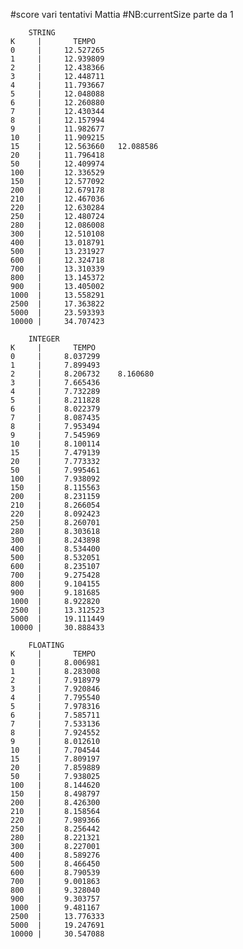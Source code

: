 #score vari tentativi Mattia
#NB:currentSize parte da 1

        STRING
    K     |       TEMPO
    0     |     12.527265
    1     |     12.939809
    2     |     12.438366  
    3     |     12.448711
    4     |     11.793667
    5     |     12.048088     
    6     |     12.260880    
    7     |     12.430344    
    8     |     12.157994
    9     |     11.982677
    10    |     11.909215
    15    |     12.563660   12.088586
    20    |     11.796418   
    50    |     12.409974
    100   |     12.336529
    150   |     12.577092
    200   |     12.679178
    210   |     12.467036
    220   |     12.630284
    250   |     12.480724
    280   |     12.086008
    300   |     12.510108
    400   |     13.018791
    500   |     13.231927
    600   |     12.324718
    700   |     13.310339
    800   |     13.145372
    900   |     13.405002
    1000  |     13.558291
    2500  |     17.363822
    5000  |     23.593393
    10000 |     34.707423

        INTEGER
    K     |       TEMPO
    0     |     8.037299
    1     |     7.899493
    2     |     8.206732    8.160680
    3     |     7.665436
    4     |     7.732289
    5     |     8.211828    
    6     |     8.022379   
    7     |     8.087435   
    8     |     7.953494
    9     |     7.545969
    10    |     8.100114
    15    |     7.479139   
    20    |     7.773332   
    50    |     7.995461
    100   |     7.938092  
    150   |     8.115563
    200   |     8.231159
    210   |     8.266054
    220   |     8.092423
    250   |     8.260701
    280   |     8.303618
    300   |     8.243898
    400   |     8.534400
    500   |     8.532051
    600   |     8.235107
    700   |     9.275428
    800   |     9.104155
    900   |     9.181685
    1000  |     8.922820
    2500  |     13.312523
    5000  |     19.111449
    10000 |     30.888433

        FLOATING
    K     |       TEMPO
    0     |     8.006981
    1     |     8.283008
    2     |     7.918979
    3     |     7.920846
    4     |     7.795540
    5     |     7.978316
    6     |     7.585711
    7     |     7.533136
    8     |     7.924552
    9     |     8.012610
    10    |     7.704544
    15    |     7.809197   
    20    |     7.859889   
    50    |     7.938025
    100   |     8.144620
    150   |     8.498797
    200   |     8.426300
    210   |     8.158564
    220   |     7.989366
    250   |     8.256442
    280   |     8.221321
    300   |     8.227001
    400   |     8.589276
    500   |     8.466450
    600   |     8.790539
    700   |     9.001863
    800   |     9.328040
    900   |     9.303757
    1000  |     9.481167
    2500  |     13.776333 
    5000  |     19.247691
    10000 |     30.547088
